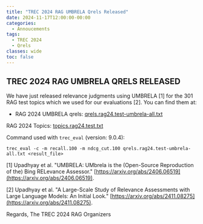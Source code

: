 ```yaml
---
title: "TREC 2024 RAG UMBRELA Qrels Released"
date: 2024-11-17T12:00:00-00:00
categories:
  - Annoucements
tags:
  - TREC 2024
  - Qrels
classes: wide
toc: false
---
```


## TREC 2024 RAG UMBRELA QRELS RELEASED

We have just released relevance judgments using UMBRELA [1] for the 301 RAG test topics which we used for our evaluations [2]. You can find them at:
- RAG 2024 UMBRELA qrels: [qrels.rag24.test-umbrela-all.txt](/assets/txt/qrels.rag24.test-umbrela-all.txt)

RAG 2024 Topics: [topics.rag24.test.txt](/assets/txt/topics.rag24.test.txt)

Command used with `trec_eval` (version: 9.0.4):
```
trec_eval -c -m recall.100 -m ndcg_cut.100 qrels.rag24.test-umbrela-all.txt <result_file>
```

[1] Upadhyay et al. "UMBRELA: UMbrela is the (Open-Source Reproduction of the) Bing RELevance Assessor." [https://arxiv.org/abs/2406.06519](https://arxiv.org/abs/2406.06519).

[2] Upadhyay et al. "A Large-Scale Study of Relevance Assessments with Large Language Models: An Initial Look." [https://arxiv.org/abs/2411.08275](https://arxiv.org/abs/2411.08275).

Regards,
The TREC 2024 RAG Organizers
